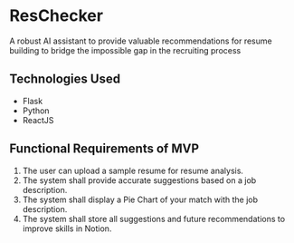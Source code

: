 # ResChecker
A robust AI assistant to provide valuable recommendations for resume building to bridge the impossible gap in the recruiting process
## Technologies Used
- Flask
- Python
- ReactJS


## Functional Requirements of MVP
1. The user can upload a sample resume for resume analysis.
2. The system shall provide accurate suggestions based on a job description.
3. The system shall display a Pie Chart of your match with the job description.
4. The system shall store all suggestions and future recommendations to improve skills in Notion.


